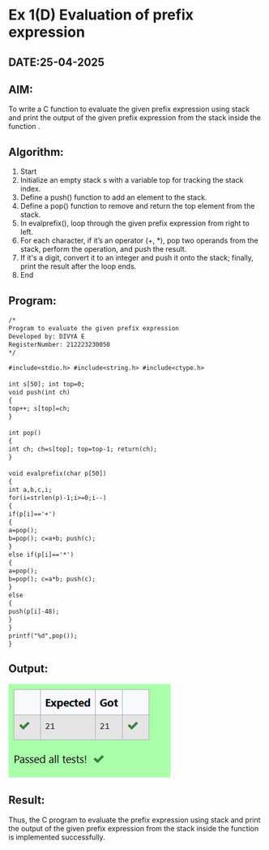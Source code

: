 # Ex 1(D) Evaluation of prefix expression
## DATE:25-04-2025
## AIM:
To write a C function to evaluate the given prefix expression using stack and print the output of the given prefix expression from the stack inside the function . 

## Algorithm:
1. Start
2. Initialize an empty stack s with a variable top for tracking the stack index.
3. Define a push() function to add an element to the stack.
4. Define a pop() function to remove and return the top element from the stack.
5. In evalprefix(), loop through the given prefix expression from right to left.
6. For each character, if it’s an operator (+, *), pop two operands from the stack, perform the 
operation, and push the result.
7. If it's a digit, convert it to an integer and push it onto the stack; finally, print the result after 
the loop ends.
8. End

## Program:
```
/*
Program to evaluate the given prefix expression
Developed by: DIVYA E 
RegisterNumber: 212223230050
*/
```
```
#include<stdio.h> #include<string.h> #include<ctype.h>

int s[50]; int top=0;
void push(int ch)
{
top++; s[top]=ch;
}

int pop()
{
int ch; ch=s[top]; top=top-1; return(ch);
}

void evalprefix(char p[50])
{
int a,b,c,i;
for(i=strlen(p)-1;i>=0;i--)
{
if(p[i]=='+')
{
a=pop();
b=pop(); c=a+b; push(c);
}
else if(p[i]=='*')
{
a=pop();
b=pop(); c=a*b; push(c);
}
else
{
push(p[i]-48);
}
}
printf("%d",pop());
}
```


## Output:
![alt text](image-4.png)


## Result:
Thus, the C program to evaluate the prefix expression using stack and print the output of the given prefix expression from the stack inside the function is implemented successfully.

